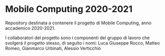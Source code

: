# Mobile Computing 2020-2021

Repository destinata a contenere il progetto di Mobile Computing, anno accademico 2020-2021.

I collaboratori del progetto sono i componenti del gruppo di lavoro che svolgerà il progetto stesso, di seguito i nomi:
Luca Giuseppe Rocco, Matteo Romeo, Gianmarco Urbinati, Alessio Verticchio
